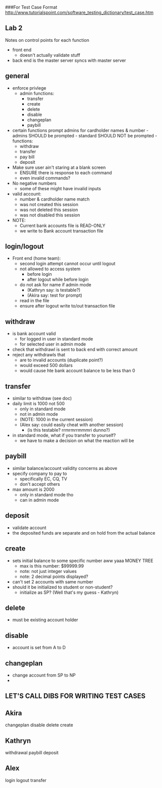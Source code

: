 
###For Test Case Format
http://www.tutorialspoint.com/software_testing_dictionary/test_case.htm

Lab 2
---
Notes on control points for each function
  - front end
    - doesn't actually validate stuff
  - back end is the master server
  syncs with master server 
  
  
 
general
---
  - enforce privlege
    - admin functions:
      - transfer
      - create
      - delete
      - disable
      - changeplan
      - paybill
   - certain functions prompt admins for cardholder names & number
    - admins SHOULD be prompted
    - standard SHOULD NOT be prompted
    - functions:
      - withdraw
      - transfer
      - pay bill
      - deposit
- Make sure user ain't staring at a blank screen
  - ENSURE there is response to each command
  - even invalid commands?
- No negative numbers
  - some of these might have invalid inputs
- valid account:
  - number & cardholder name match
  - was not created this session
  - was not deleted this session
  - was not disabled this session
- NOTE:
  - Current bank accounts file is READ-ONLY
  - we write to Bank account transaction file
  
login/logout
----
- Front end (home team):
  - second login attempt cannot occur until logout
  - not allowed to access system
    - before login
    - after logout while before login
  - do not ask for name if admin mode
    - (Kathryn say: is testable?)
    - (Akira say: test for prompt)
  - read in the file
  - ensure after logout write to/out transaction file

withdraw
---
- is bank account valid
  - for logged in user in standard mode
  - for selected user in admin mode
- check that withdrawl is sent to back end with correct amount
- reject any withdrawls that
  - are to invalid accounts (duplicate point?)
  - would exceed 500 dollars
  - would cause hte bank account balance to be less than 0
  
transfer
----
- similar to withdraw (see doc)
- daily limit is 1000 not 500 
  - only in standard mode
  - not in admin mode
  - (NOTE: 1000 in the current session)
  - (Alex say: could easily cheat with another session)
    - (is this testable? rrmrmrrmmmri dunno?)
- in standard mode, what if you transfer to yourself?
  - we have to make a decision on what the reaction will be
    
paybill
----
- similar balance/account validity concerns as above
- specify company to pay to
  - specifically EC, CQ, TV
  - don't accept others
- max amount is 2000 
  - only in standard mode tho
  - can in admin mode
  
deposit
----
- validate account
- the deposited funds are separate and on hold from the actual balance

create
----
- sets initial balance to some specific number aww yaaa MONEY TREE
  - max is this number:  $99999.99
  - note: not just integer values
  - note: 2 decimal points displayed?
- can't set 2 accounts with same number
- should it be initialized to student or non-student?
  - initialize as SP? (Well that's my guess - Kathryn)

delete
----
- must be existing account holder

disable
----
- account is set from A to D

changeplan
---
- change account from SP to NP
- 

LET'S CALL DIBS FOR WRITING TEST CASES
----
  Akira
  ----
  changeplan
  disable
  delete
  create
  
  Kathryn
  ----
  withdrawal
  paybill
  deposit
  
  Alex
  ----
  login
  logout
  transfer
